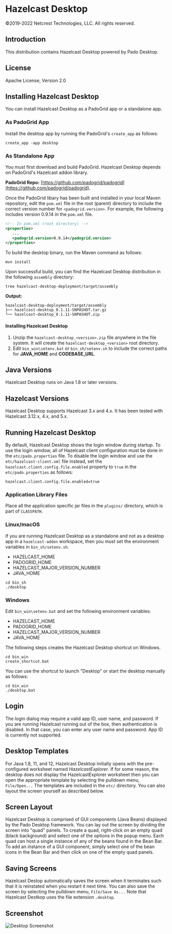 # Hazelcast Desktop

©2019-2022 Netcrest Technologies, LLC. All rights reserved.

## Introduction

This distribution contains Hazelcast Desktop powered by Pado Desktop.

## License
Apache License, Version 2.0

## Installing Hazelcast Desktop

You can install Hazelcast Desktop as a PadoGrid app or a standalone app.

### As PadoGrid App

Install the desktop app by running the PadoGrid's `create_app` as follows:

```console
create_app -app desktop
```

### As Standalone App

You must first download and build PadoGrid. Hazelcast Desktop depends on PadoGrid's Hazelcast addon library.

**PadoGrid Repo:** [https://github.com/padogrid/padogrid](https://github.com/padogrid/padogrid). 

Once the PadoGrid libary has been built and installed in your local Maven repository, edit the `pom.xml` file in the root (parent) directory to include the correct version number for `<padogrid.version>`. For example, the following includes version 0.9.14 in the `pom.xml` file.

```xml
<!-- In pom.xml (root directory) -->
<properties>
   ...
   <padogrid.version>0.9.14</padogrid.version>
</properties>
```

To build the desktop binary, run the Maven command as follows:

```console
mvn install
```

Upon successful build, you can find the Hazelcast Desktop distribution in the following `assembly` directory:

```console
tree hazelcast-desktop-deployment/target/assembly
```

**Output:**

```console
hazelcast-desktop-deployment/target/assembly
├── hazelcast-desktop_0.1.11-SNPASHOT.tar.gz
└── hazelcast-desktop_0.1.11-SNPASHOT.zip
```

#### Installing Hazelcast Desktop

1. Unzip the `hazelcast-desktop_<version>.zip` file anywhere in the file system. It will create the `hazelcast-desktop_<version>` root directory.
2. Edit `bin_win\setenv.bat` or `bin_sh/setenv.sh` to include the correct paths for **JAVA_HOME** and **CODEBASE_URL**.

## Java Versions

Hazelcast Desktop runs on Java 1.8 or later versions.

## Hazelcast Versions

Hazelcast Desktop supports Hazelcast 3.x and 4.x. It has been tested with Hazelcast 3.12.x, 4.x, and 5.x.


## Running Hazelcast Desktop

By default, Hazelcast Desktop shows the login window during startup. To use the login window, all of Hazelcast client configuration must be done in the `etc/pado.properties` file. To disable the login window and use the `etc/hazelcast-client.xml` file instead, set the `hazelcast.client.config.file.enabled` property to `true` in the `etc/pado.properties` as follows:

```console
hazelcast.client.config.file.enabled=true
```

### Application Library Files

Place all the application specific jar files in the `plugins/` directory, which is part of `CLASSPATH`.

### Linux/macOS

If you are running Hazelcast Desktop as a standalone and not as a desktop app in a `hazelcast-addon` workspace, then you must set the environment variables in `bin_sh/setenv.sh`.

- HAZELCAST_HOME
- PADOGRID_HOME
- HAZELCAST_MAJOR_VERSION_NUMBER
- JAVA_HOME

```console
cd bin_sh
./desktop
```

### Windows

Edit `bin_win\setenv.bat` and set the following environment variables:

- HAZELCAST_HOME
- PADOGRID_HOME
- HAZELCAST_MAJOR_VERSION_NUMBER
- JAVA_HOME

The following steps creates the Hazelcast Desktop shortcut on Windows.

```console
cd bin_win
create_shortcut.bat
```

You can use the shortcut to launch "Desktop" or start the desktop manually as follows:

```console
cd bin_win
./desktop.bat
```

## Login

The login dialog may require a valid app ID, user name, and password. If you are running Hazelcast running out of the box, then authentication is disabled. In that case, you can enter any user name and password. App ID is currently not supported.


## Desktop Templates

For Java 1.8, 11, and 12, Hazelcast Desktop initially opens with the pre-configured worksheet named *HazelcastExplorer*. If for some reason, the desktop does not display the HazelcastExplorer worksheet then you can open the appropriate template by selecting the pulldown menu, `File/Open...` The templates are included in the `etc/` directory. You can also layout the screen yourself as described below.

## Screen Layout

Hazelcast Desktop is comprised of GUI components (Java Beans) displayed by the Pado Desktop framework. You can lay out the screen by dividing the screen into "quad" panels. To create a quad, right-click on an empty quad (black background) and select one of the options in the popup menu. Each quad can host a single instance of any of the beans found in the Bean Bar. To add an instance of a GUI component, simply select one of the bean icons in the Bean Bar and then click on one of the empty quad panels.

## Saving Screens

Hazelcast Destop automatically saves the screen when it terminates such that it is reinstated when you restart it next time. You can also save the screen by selecting the pulldown menu, `File/Save As...` Note that Hazelcast Destkop uses the file extension `.desktop`.

## Screenshot

![Desktop Screenshot](https://github.com/padogrid/padogrid/raw/develop/images/desktop-screenshot.png)
